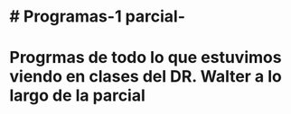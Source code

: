 <h1># Programas-1 parcial-<h1>
Progrmas de todo lo que estuvimos viendo en clases del DR. Walter a lo largo de la parcial

